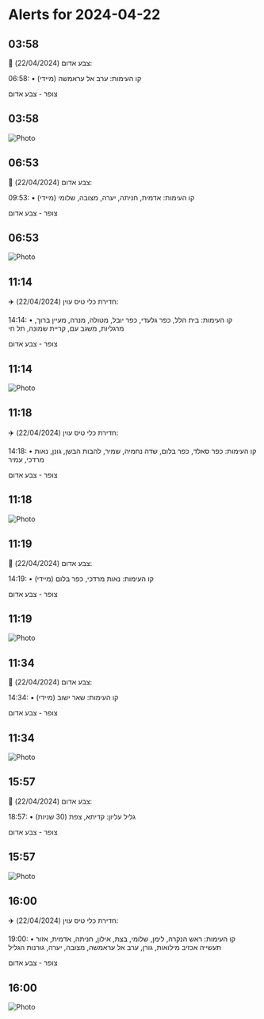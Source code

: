 # Alerts for 2024-04-22

## 03:58

🔴 צבע אדום (22/04/2024):

06:58:
• קו העימות: ערב אל עראמשה (מיידי)

צופר - צבע אדום

## 03:58

![Photo](images/20620.jpg)

## 06:53

🔴 צבע אדום (22/04/2024):

09:53:
• קו העימות: אדמית, חניתה, יערה, מצובה, שלומי (מיידי)

צופר - צבע אדום

## 06:53

![Photo](images/20622.jpg)

## 11:14

✈️ חדירת כלי טיס עוין (22/04/2024):

14:14:
• קו העימות: בית הלל, כפר גלעדי, כפר יובל, מטולה, מנרה, מעיין ברוך, מרגליות, משגב עם, קריית שמונה, תל חי 

צופר - צבע אדום

## 11:14

![Photo](images/20624.jpg)

## 11:18

✈️ חדירת כלי טיס עוין (22/04/2024):

14:18:
• קו העימות: כפר סאלד, כפר בלום, שדה נחמיה, שמיר, להבות הבשן, גונן, נאות מרדכי, עמיר 

צופר - צבע אדום

## 11:18

![Photo](images/20626.jpg)

## 11:19

🔴 צבע אדום (22/04/2024):

14:19:
• קו העימות: נאות מרדכי, כפר בלום (מיידי)

צופר - צבע אדום

## 11:19

![Photo](images/20630.jpg)

## 11:34

🔴 צבע אדום (22/04/2024):

14:34:
• קו העימות: שאר ישוב (מיידי)

צופר - צבע אדום

## 11:34

![Photo](images/20632.jpg)

## 15:57

🔴 צבע אדום (22/04/2024):

18:57:
• גליל עליון: קדיתא, צפת (30 שניות)

צופר - צבע אדום

## 15:57

![Photo](images/20636.jpg)

## 16:00

✈️ חדירת כלי טיס עוין (22/04/2024):

19:00:
• קו העימות: ראש הנקרה, לימן, שלומי, בצת, אילון, חניתה, אדמית, אזור תעשייה אכזיב מילואות, גורן, ערב אל עראמשה, מצובה, יערה, גורנות הגליל 

צופר - צבע אדום

## 16:00

![Photo](images/20638.jpg)


